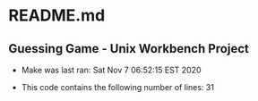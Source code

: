 # README.md
## Guessing Game - Unix Workbench Project
- Make was last ran: 
Sat Nov  7 06:52:15 EST 2020
 
- This code contains the following number of lines: 
31
